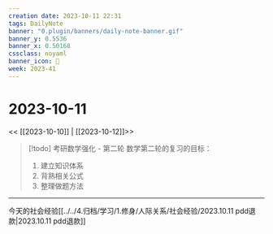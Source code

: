 ```yaml
---
creation date: 2023-10-11 22:31
tags: DailyNote
banner: "0.plugin/banners/daily-note-banner.gif"
banner_y: 0.5536
banner_x: 0.50168
cssclass: noyaml
banner_icon: 💌
week: 2023-41
---
```


# 2023-10-11

<< [[2023-10-10]] | [[2023-10-12]]>>


> [!todo] 考研数学强化 - 第二轮
> 数学第二轮的复习的目标：
> 1. 建立知识体系
> 2. 背熟相关公式
> 3. 整理做题方法

---

今天的社会经验[[../../4.归档/学习/1.修身/人际关系/社会经验/2023.10.11 pdd退款|2023.10.11 pdd退款]]